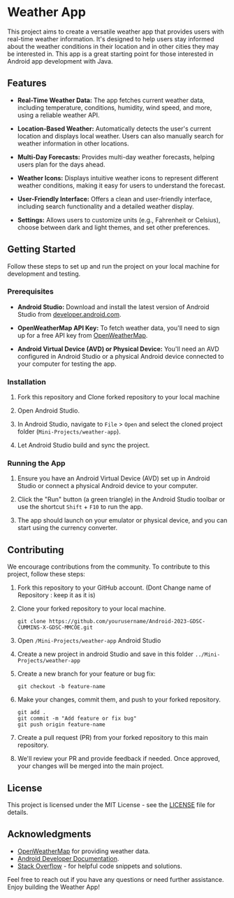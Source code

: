 # Weather App

This project aims to create a versatile weather app that provides users with real-time weather information. It's designed to help users stay informed about the weather conditions in their location and in other cities they may be interested in. This app is a great starting point for those interested in Android app development with Java.

## Features

- **Real-Time Weather Data:** The app fetches current weather data, including temperature, conditions, humidity, wind speed, and more, using a reliable weather API.

- **Location-Based Weather:** Automatically detects the user's current location and displays local weather. Users can also manually search for weather information in other locations.

- **Multi-Day Forecasts:** Provides multi-day weather forecasts, helping users plan for the days ahead.

- **Weather Icons:** Displays intuitive weather icons to represent different weather conditions, making it easy for users to understand the forecast.

- **User-Friendly Interface:** Offers a clean and user-friendly interface, including search functionality and a detailed weather display.

- **Settings:** Allows users to customize units (e.g., Fahrenheit or Celsius), choose between dark and light themes, and set other preferences.

## Getting Started

Follow these steps to set up and run the project on your local machine for development and testing.

### Prerequisites

- **Android Studio:** Download and install the latest version of Android Studio from [developer.android.com](https://developer.android.com/studio).

- **OpenWeatherMap API Key:** To fetch weather data, you'll need to sign up for a free API key from [OpenWeatherMap](https://openweathermap.org/api).

- **Android Virtual Device (AVD) or Physical Device:** You'll need an AVD configured in Android Studio or a physical Android device connected to your computer for testing the app.

### Installation

1. Fork this repository and Clone forked repository to your local machine 

2. Open Android Studio.

3. In Android Studio, navigate to `File` > `Open` and select the cloned project folder (`Mini-Projects/weather-app`).

4. Let Android Studio build and sync the project.

### Running the App

1. Ensure you have an Android Virtual Device (AVD) set up in Android Studio or connect a physical Android device to your computer.

2. Click the "Run" button (a green triangle) in the Android Studio toolbar or use the shortcut `Shift` + `F10` to run the app.

3. The app should launch on your emulator or physical device, and you can start using the currency converter.

## Contributing

We encourage contributions from the community. To contribute to this project, follow these steps:

1. Fork this repository to your GitHub account. (Dont Change name of Repository : keep it as it is)

2. Clone your forked repository to your local machine.

   ```
   git clone https://github.com/yourusername/Android-2023-GDSC-CUMMINS-X-GDSC-MMCOE.git
   ```

3. Open `/Mini-Projects/weather-app` Android Studio

4. Create a new project in android  Studio and save in this folder `../Mini-Projects/weather-app`

5. Create a new branch for your feature or bug fix:

   ```
   git checkout -b feature-name
   ```

6. Make your changes, commit them, and push to your forked repository.

   ```
   git add .
   git commit -m "Add feature or fix bug"
   git push origin feature-name
   ```

7. Create a pull request (PR) from your forked repository to this main repository.

8. We'll review your PR and provide feedback if needed. Once approved, your changes will be merged into the main project.

## License

This project is licensed under the MIT License - see the [LICENSE](LICENSE) file for details.

## Acknowledgments

- [OpenWeatherMap](https://openweathermap.org/api) for providing weather data.
- [Android Developer Documentation](https://developer.android.com/).
- [Stack Overflow](https://stackoverflow.com/) - for helpful code snippets and solutions.

Feel free to reach out if you have any questions or need further assistance. Enjoy building the Weather App!
